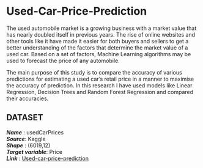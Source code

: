 # Used-Car-Price-Prediction

The used automobile market is a growing business with a market value that
has nearly doubled itself in previous years. The rise of online websites and other
tools like it have made it easier for both buyers and sellers to get a better
understanding of the factors that determine the market value of a used car.
Based on a set of factors, Machine Learning algorithms may be used to forecast
the price of any automobile.

The main purpose of this study is to compare the accuracy of various
predictions for estimating a used car’s retail price in a manner to maximise the
accuracy of prediction. In this research I have used models like Linear
Regression, Decision Trees and Random Forest Regression and compared their
accuracies.

## DATASET

***Name*** : usedCarPrices <br/>
***Source***: Kaggle <br/>
***Shape*** : (6019,12) <br/>
***Target variable***: Price <br/>
***Link*** : [Used-car-price-prediction](https://www.kaggle.com/datasets/gothamv/usedcarprices) <br/>









